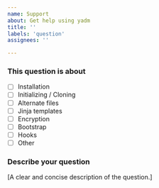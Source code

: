 ```yaml
---
name: Support
about: Get help using yadm
title: ''
labels: 'question'
assignees: ''

---
```

<!--
Before submitting, please search open and closed issues at
https://github.com/yadm-dev/yadm/issues to avoid duplication.

Please also consult:
  * The FAQ: https://yadm.io/docs/faq
  * The manual: https://github.com/yadm-dev/yadm/blob/master/yadm.md
-->

### This question is about

* [ ] Installation
* [ ] Initializing / Cloning
* [ ] Alternate files
* [ ] Jinja templates
* [ ] Encryption
* [ ] Bootstrap
* [ ] Hooks
* [ ] Other

### Describe your question

<!--
Consider including:
  * the commands you've run, and the output produced
  * links to any public repo/branch involved
-->
[A clear and concise description of the question.]
